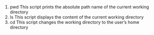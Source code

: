 1. pwd This script prints the absolute path name of the current working directory
2. ls This script displays the content of the current working directory
3. cd This script changes the working directory to the user’s home directory

